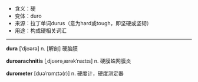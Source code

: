 - <span class="definition">含义：硬</span>
- <span class="definition">变体：duro</span>
- <span class="definition">来源：拉丁单词durus（意为hard或tough，即坚硬或坚韧）</span>
- <span class="definition">用途：构成硬相关词汇</span>

---

<span class="vocabulary">**dura**</span> [ˈdjʊərə] n. [解剖] 硬脑膜

<span class="vocabulary">**duroarachnitis**</span> [ˌdjʊərəˌærəkˈnaɪtɪs] n.  硬膜蛛网膜炎

<span class="vocabulary">**durometer**</span> [dʊəˈrɒmɪtə(r)] n. 硬度计，硬度测定器
